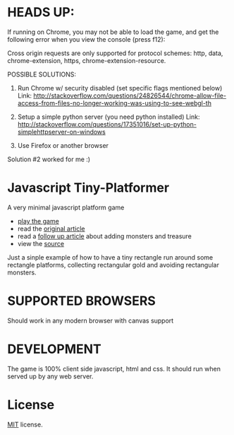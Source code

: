 HEADS UP:
=========
If running on Chrome, you may not be able to load the game, and get the following error when you view the console (press f12):

Cross origin requests are only supported for protocol schemes: http, data, chrome-extension, https, chrome-extension-resource.

POSSIBLE SOLUTIONS:

1) Run Chrome w/ security disabled (set specific flags mentioned below)
    Link: http://stackoverflow.com/questions/24826544/chrome-allow-file-access-from-files-no-longer-working-was-using-to-see-webgl-th

2) Setup a simple python server (you need python installed)
    Link: http://stackoverflow.com/questions/17351016/set-up-python-simplehttpserver-on-windows

3) Use Firefox or another browser

Solution #2 worked for me :)

Javascript Tiny-Platformer
==========================
A very minimal javascript platform game

 * [play the game](http://codeincomplete.com/projects/tiny-platformer/index.html)
 * read the [original article](http://codeincomplete.com/posts/2013/5/27/tiny_platformer/)
 * read a [follow up article](http://codeincomplete.com/posts/2013/6/2/tiny_platformer_revisited/) about adding monsters and treasure
 * view the [source](https://github.com/jakesgordon/javascript-tiny-platformer)

Just a sinple example of how to have a tiny rectangle run around some rectangle platforms, 
collecting rectangular gold and avoiding rectangular monsters.

SUPPORTED BROWSERS
==================

Should work in any modern browser with canvas support

DEVELOPMENT
===========

The game is 100% client side javascript, html and css. It should run when served up by any web server.

License
=======

[MIT](http://en.wikipedia.org/wiki/MIT_License) license.

